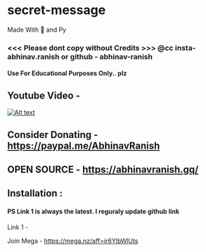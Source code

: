 # secret-message
Made With 💖 and Py

### <<< Please dont copy without Credits >>> @cc insta- abhinav.ranish or github - abhinav-ranish

#### Use For Educational Purposes Only.. plz


## Youtube Video -
[![Alt text](https://img.youtube.com/vi/JOJQz7Ic1jQ/0.jpg)](https://www.youtube.com/watch?v=JOJQz7Ic1jQ)


## Consider Donating - https://paypal.me/AbhinavRanish
## OPEN SOURCE - https://abhinavranish.gq/

## Installation :
#### PS Link 1 is always the latest. I reguraly update github link
Link 1 - 


Join Mega - https://mega.nz/aff=ir6YlbWlUts
